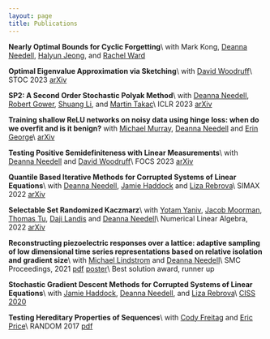 ```yaml
---
layout: page
title: Publications
---
```


**Nearly Optimal Bounds for Cyclic Forgetting**\\
with Mark Kong, [Deanna Needell](https://www.math.ucla.edu/~deanna/), [Halyun Jeong](https://www.math.ucla.edu/~hajeong/), and [Rachel Ward](https://sites.google.com/prod/view/rward/home)

**Optimal Eigenvalue Approximation via Sketching**\\
with [David Woodruff](http://www.cs.cmu.edu/~dwoodruf/)\\
STOC 2023 [arXiv](https://arxiv.org/abs/2304.09281)

**SP2: A Second Order Stochastic Polyak Method**\\
with [Deanna Needell](https://www.math.ucla.edu/~deanna/), [Robert Gower](https://gowerrobert.github.io/), [Shuang Li](https://www.math.ucla.edu/~shuangli/), and [Martin Takac](https://mtakac.com/About_me/)\\
ICLR 2023 [arXiv](https://arxiv.org/abs/2207.08171)

**Training shallow ReLU networks on noisy data using hinge loss: when do we overfit and is it benign?**
with [Michael Murray](https://mm5110.github.io/), [Deanna Needell](https://www.math.ucla.edu/~deanna/) and [Erin George](https://www.math.ucla.edu/~egeo/)\\
[arXiv](https://arxiv.org/abs/2306.09955)

**Testing Positive Semidefiniteness with Linear Measurements**\\
with [Deanna Needell](https://www.math.ucla.edu/~deanna/) and [David Woodruff](http://www.cs.cmu.edu/~dwoodruf/)\\
FOCS 2023 [arXiv](https://arxiv.org/abs/2204.03782)

**Quantile Based Iterative Methods for Corrupted Systems of Linear Equations**\\
with [Deanna Needell](https://www.math.ucla.edu/~deanna/), [Jamie Haddock](https://www.hmc.edu/mathematics/people/faculty/haddock/) and [Liza Rebrova](https://erebrova.github.io/)\\
SIMAX 2022 [arXiv](https://arxiv.org/abs/2009.08089)

**Selectable Set Randomized Kaczmarz**\\
with [Yotam Yaniv](https://yotamy.github.io/YotamWebsite/), [Jacob Moorman](https://jacob.moorman.me/), [Thomas Tu](https://ephesosx.github.io/), [Daji Landis](https://www.linkedin.com/in/daji-landis-03157b15a) and [Deanna Needell](https://www.math.ucla.edu/~deanna/)\\
Numerical Linear Algebra, 2022 [arXiv](https://arxiv.org/abs/2110.04703)

**Reconstructing piezoelectric responses over a lattice: adaptive sampling of low dimensional time series representations based on relative isolation and gradient size**\\
with [Michael Lindstrom](https://www.mikel-aim.net/) and [Deanna Needell](https://www.math.ucla.edu/~deanna/)\\
SMC Proceedings, 2021 [pdf]({{site.url}}/active_imaging.pdf) [poster]({{site.url}}/active_imaging_poster.pdf)\\
Best solution award, runner up

**Stochastic Gradient Descent Methods for Corrupted Systems of Linear Equations**\\
with [Jamie Haddock](https://www.hmc.edu/mathematics/people/faculty/haddock/), [Deanna Needell](https://www.math.ucla.edu/~deanna/), and [Liza Rebrova](https://erebrova.github.io/)\\
[CISS 2020](https://ieeexplore.ieee.org/document/9086256)

**Testing Hereditary Properties of Sequences**\\
with [Cody Freitag](http://www.cs.cornell.edu/~cfreitag/) and [Eric Price](https://www.cs.utexas.edu/~ecprice/)\\
RANDOM 2017 [pdf]({{site.url}}/hereditary-properties.pdf)

